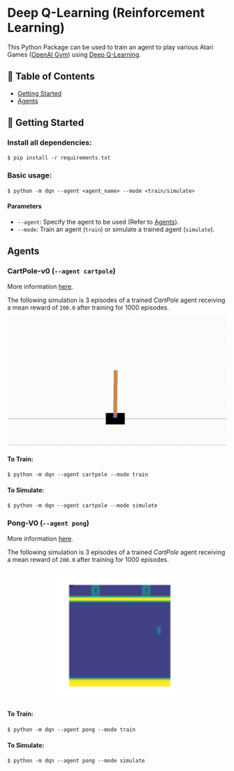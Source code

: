 # Deep Q-Learning (Reinforcement Learning)

This Python Package can be used to train an agent to play various Atari Games ([OpenAI Gym](https://gym.openai.com/envs/#classic_control)) using [Deep Q-Learning](https://www.tensorflow.org/agents/tutorials/0_intro_rl).


## 📝 Table of Contents

- [Getting Started](#getting_started)
- [Agents](#agents)


## 🏁 Getting Started <a name = "getting_started"></a>

### Install all dependencies:
```
$ pip install -r requirements.txt
```
### Basic usage:
```
$ python -m dqn --agent <agent_name> --mode <train/simulate>
```

#### Parameters
  - `--agent`: Specify the agent to be used (Refer to [Agents](#agents)).
  - `--mode`: Train an agent (`train`) or simulate a trained agent (`simulate`).


## Agents <a name = "agents"></a>

### CartPole-v0 (`--agent cartpole`)
More information [here](https://www.gymlibrary.dev/environments/classic_control/cart_pole/).

The following simulation is 3 episodes of a trained _CartPole_ agent receiving a mean reward of `200.0` after training for 1000 episodes.

<p align="center">
<img src="static/cartpole.gif" alt="CartPole-V0" width="500"/>
</p>

#### To Train:
```
$ python -m dqn --agent cartpole --mode train
```

#### To Simulate:
```
$ python -m dqn --agent cartpole --mode simulate
```

### Pong-V0 (`--agent pong`)
More information [here](https://www.gymlibrary.dev/environments/atari/pong/).

The following simulation is 3 episodes of a trained _CartPole_ agent receiving a mean reward of `200.0` after training for 1000 episodes.

<p align="center">
<img src="static/gym_animation.gif" alt="Pong-V4" width="300"/>
</p>

#### To Train:
```
$ python -m dqn --agent pong --mode train
```

#### To Simulate:
```
$ python -m dqn --agent pong --mode simulate
```

